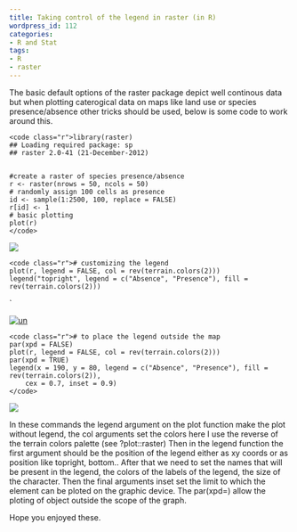 ```yaml
---
title: Taking control of the legend in raster (in R)
wordpress_id: 112
categories:
- R and Stat
tags:
- R
- raster
---
```

















The basic default options of the raster package depict well continous data but when plotting caterogical data on maps like land use or species presence/absence other tricks should be used, below is some code to work around this.




    
    <code class="r">library(raster)
    ## Loading required package: sp
    ## raster 2.0-41 (21-December-2012)
    
    
    #create a raster of species presence/absence
    r <- raster(nrows = 50, ncols = 50)
    # randomly assign 100 cells as presence
    id <- sample(1:2500, 100, replace = FALSE)
    r[id] <- 1
    # basic plotting
    plot(r)
    </code>



[![](http://biologyforfun.files.wordpress.com/2013/03/unnamed-chunk-11.png?w=300)](http://biologyforfun.files.wordpress.com/2013/03/unnamed-chunk-11.png)


    
    <code class="r"># customizing the legend
    plot(r, legend = FALSE, col = rev(terrain.colors(2)))
    legend("topright", legend = c("Absence", "Presence"), fill = rev(terrain.colors(2)))
    

`

[![un](http://biologyforfun.files.wordpress.com/2013/03/unnamed-chunk-12.png?w=300)](http://biologyforfun.files.wordpress.com/2013/03/unnamed-chunk-12.png)




    
    <code class="r"># to place the legend outside the map
    par(xpd = FALSE)
    plot(r, legend = FALSE, col = rev(terrain.colors(2)))
    par(xpd = TRUE)
    legend(x = 190, y = 80, legend = c("Absence", "Presence"), fill = rev(terrain.colors(2)), 
        cex = 0.7, inset = 0.9)
    </code>



[![](http://biologyforfun.files.wordpress.com/2013/03/unnamed-chunk-13.png?w=300)](http://biologyforfun.files.wordpress.com/2013/03/unnamed-chunk-13.png)



In these commands the legend argument on the plot function make the plot without legend, the col arguments set the colors here I use the reverse of the terrain colors palette (see ?plot::raster)
Then in the legend function the first argument should be the position of the legend either as xy coords or as position like topright, bottom..
After that we need to set the names that will be present in the legend, the colors of the labels of the legend, the size of the character. Then the final arguments
inset set the limit to which the element can be ploted on the graphic device.
The par(xpd=) allow the ploting of object outside the scope of the graph.





Hope you enjoyed these.







